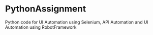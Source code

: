 # PythonAssignment
Python code for UI Automation using Selenium, API Automation and UI Automation using RobotFramework
